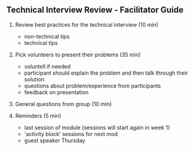 ## Technical Interview Review - Facilitator Guide

1. Review best practices for the technical interview (10 min)
    - non-technical tips
    - technical tips
2. Pick volunteers to present their problems (35 min)
    - voluntell if needed
    - participant should explain the problem and then talk through their solution
    - questions about problem/experience from participants
    - feedback on presentation
3. General questions from group (10 min)

4. Reminders (5 min)
    - last session of module (sessions will start again in week 1)
    - 'activity block' sessions for next mod
    - guest speaker Thursday
